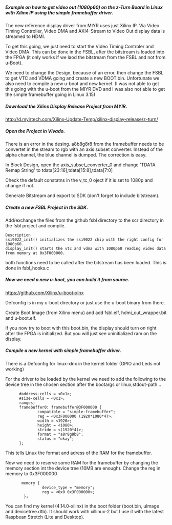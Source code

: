 ##### Example on how to get video out (1080p60) on the z-Turn Board in Linux with Xilinx IP using the simple framebuffer driver.

The new reference display driver from MIYR uses just Xilinx IP. Via Video Timing Controller, Video DMA and AXI4-Stream to Video Out display data is streamed to HDMI.

To get this going, we just need to start the Video Timing Controler and Video DMA. This can be done in the FSBL, after the bitstream is loaded into the FPGA (it only works if we laod the bitstream from the FSBL and not from u-Boot).

We need to change the Design, because of an error, then change the FSBL to get VTC and VDMA going and create a new BOOT.bin. Unfortunate we also need to compile a new u-boot and new kernel. (I was not able to get this going with the u-boot from the MIYR DVD and I was also not able to get the simple framebuffer going in Linux 3.15)

##### Download the Xilinx Display Release Project from MYIR.

http://d.myirtech.com/Xilinx-Update-Temp/xilinx-display-release/z-turn/

##### Open the Project in Vivado.
There is an error in the desing. a8b8g8r8 from the framebuffer needs to be convertet in the stream to rgb with an axis subset converter. Instead of the alpha channel, the blue channel is dumped. The correction is easy.

In Block Design, open the axis_subset_converter_0 and change 'TDATA Remap String' to tdata[23:16],tdata[15:8],tdata[7:0]

Check the default constatns in the v_tc_0 oject if it is set to 1080p and change if not.

Generate Bitstream and export to SDK (don't forget to include bitstream).

##### Create a new FSBL Project in the SDK.

Add/exchange the files from the github fsbl directory to the scr directory in the fsbl project and compile.

	Description
	ssi9022_init() initializes the ssi9022 chip with the right config for 1080p60.
	display_init() starts the vtc and vdma with 1080p60 reading video data from memory at 0x3F000000.

both functions need to be called after the bitstream has been loaded. This is done in fsbl_hooks.c
  
##### Now we need a new u-boot, you can build it from source.
https://github.com/Xilinx/u-boot-xlnx

Defconfig is in my u-boot directory or just use the u-boot binary from there.

Create Boot Image (from Xilinx menu) and add fsbl.elf, hdmi_out_wrapper.bit and u-boot.elf.

If you now try to boot with this boot.bin, the display should turn on right after the FPGA is initialized.
But you will just see uninitialized ram on the display.

##### Compile a new kernel with simple framebuffer driver.

There is a Defconfig for linux-xlnx in the kernel folder (GPIO and Leds not working)

For the driver to be loaded by the kernel we need to add the following to the device tree in the chosen section after the bootargs or linux,stdout-path...

```
      #address-cells = <0x1>;
      #size-cells = <0x1>;
      ranges;
      framebuffer0: framebuffer@3F000000 {
              compatible = "simple-framebuffer";
              reg = <0x3F000000 (1920*1080*4)>;
              width = <1920>;
              height = <1080>;
              stride = <(1920*4)>;
              format = "a8r8g8b8";
              status = "okay";
      };
```
This tells Linux the format and adress of the RAM for the framebuffer.

Now we need to reserve some RAM for the framebuffer by changing the memory section int the device tree (10MB are enough).
Change the reg in memory to 0x3F000000
```
       memory {
                device_type = "memory";
                reg = <0x0 0x3F000000>;
        };
```

You can find my kernel (4.14.0-xilinx) in the boot folder (boot.bin, uImage and devicetree.dtb).
It should work with xillinux-2 but I use it with the latest Raspbean Stretch (Lite and Desktop).
  
